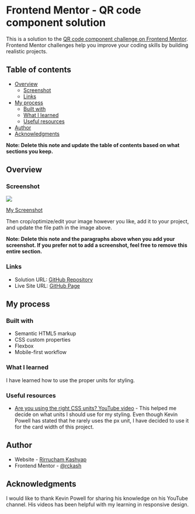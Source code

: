 # Frontend Mentor - QR code component solution

This is a solution to the [QR code component challenge on Frontend Mentor](https://www.frontendmentor.io/challenges/qr-code-component-iux_sIO_H). Frontend Mentor challenges help you improve your coding skills by building realistic projects.

## Table of contents

- [Overview](#overview)
  - [Screenshot](#screenshot)
  - [Links](#links)
- [My process](#my-process)
  - [Built with](#built-with)
  - [What I learned](#what-i-learned)
  - [Useful resources](#useful-resources)
- [Author](#author)
- [Acknowledgments](#acknowledgments)

**Note: Delete this note and update the table of contents based on what sections you keep.**

## Overview

### Screenshot

![](./screenshot.jpg)

[My Screenshot](./images/qr-code-component.png)

Then crop/optimize/edit your image however you like, add it to your project, and update the file path in the image above.

**Note: Delete this note and the paragraphs above when you add your screenshot. If you prefer not to add a screenshot, feel free to remove this entire section.**

### Links

- Solution URL: [GitHub Repository](https://github.com/rckash/qr-code-component-main)
- Live Site URL: [GitHub Page](https://rckash.github.io/qr-code-component-main)

## My process

### Built with

- Semantic HTML5 markup
- CSS custom properties
- Flexbox
- Mobile-first workflow

### What I learned

I have learned how to use the proper units for styling.

### Useful resources

- [Are you using the right CSS units? YouTube video](https://www.youtube.com/watch?v=N5wpD9Ov_To&t=1s) - This helped me decide on what units I should use for my styling. Even though Kevin Powell has stated that he rarely uses the px unit, I have decided to use it for the card width of this project.

## Author

- Website - [Rirrucham Kashyap](https:github.com/rckash)
- Frontend Mentor - [@rckash](https://www.frontendmentor.io/profile/rckash)

## Acknowledgments

I would like to thank Kevin Powell for sharing his knowledge on his YouTube channel. His videos has been helpful with my learning in responsive design.
